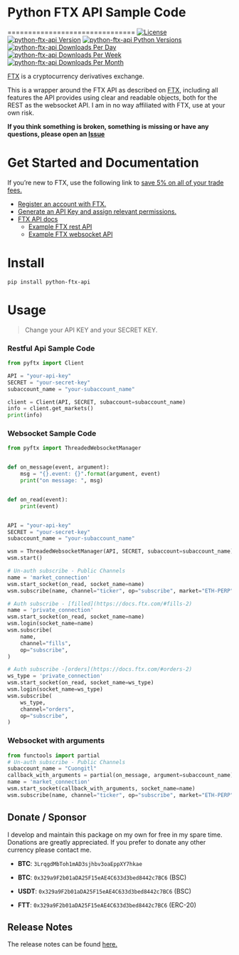 # Python FTX API Sample Code
===============================
[![License](https://img.shields.io/badge/license-MIT-green)](https://pypi.org/project/python-ftx-api/LICENSE)
[![python-ftx-api Version](https://img.shields.io/pypi/v/python-ftx-api?logo=pypi)](https://pypi.org/project/python-ftx-api/)
[![python-ftx-api Python Versions](https://img.shields.io/pypi/pyversions/python-ftx-api?logo=pypi)](https://pypi.org/project/python-ftx-api/)
[![python-ftx-api Downloads Per Day](https://img.shields.io/pypi/dd/python-ftx-api?logo=pypi)](https://pypi.org/project/python-ftx-api/)
[![python-ftx-api Downloads Per Week](https://img.shields.io/pypi/dw/python-ftx-api?logo=pypi)](https://pypi.org/project/python-ftx-api/)
[![python-ftx-api Downloads Per Month](https://img.shields.io/pypi/dm/python-ftx-api?logo=pypi)](https://pypi.org/project/python-ftx-api/)

[FTX](https://ftx.com/referrals#a=121465957) is a cryptocurrency derivatives exchange.

This is a wrapper around the FTX API as described on [FTX](https://docs.ftx.com/), including all features the API provides using clear and readable objects, both for the REST  as the websocket API.
I am in no way affiliated with FTX, use at your own risk.

**If you think something is broken, something is missing or have any questions, please open an [Issue](https://gitlab.com/cuongitl/python-ftx-api/-/issues)**

# Get Started and Documentation
If you’re new to FTX, use the following link to [save 5% on all of your trade fees.](https://ftx.com/referrals#a=121465957)
* [Register an account with FTX.](https://ftx.com/referrals#a=121465957)
* [Generate an API Key and assign relevant permissions.](https://ftx.com/profile)
* [FTX API docs](https://docs.ftx.com/#overview)
  * [Example FTX rest API](https://gitlab.com/cuongitl/python-ftx-api/-/blob/main/example_rest_api.py)
  * [Example FTX websocket API](https://gitlab.com/cuongitl/python-ftx-api/-/blob/main/example_websocket_api.py)

# Install
    pip install python-ftx-api
# Usage
> Change your API KEY and your SECRET KEY.
### Restful Api Sample Code 

```python
from pyftx import Client

API = "your-api-key"
SECRET = "your-secret-key"
subaccount_name = "your-subaccount_name"

client = Client(API, SECRET, subaccount=subaccount_name)
info = client.get_markets()
print(info)

```
### Websocket Sample Code 

```python
from pyftx import ThreadedWebsocketManager


def on_message(event, argument):
    msg = "{}.event: {}".format(argument, event)
    print("on message: ", msg)


def on_read(event):
    print(event)


API = "your-api-key"
SECRET = "your-secret-key"
subaccount_name = "your-subaccount_name"

wsm = ThreadedWebsocketManager(API, SECRET, subaccount=subaccount_name)
wsm.start()

# Un-auth subscribe - Public Channels
name = 'market_connection'
wsm.start_socket(on_read, socket_name=name)
wsm.subscribe(name, channel="ticker", op="subscribe", market="ETH-PERP")

# Auth subscribe - [filled](https://docs.ftx.com/#fills-2)
name = 'private_connection'
wsm.start_socket(on_read, socket_name=name)
wsm.login(socket_name=name)
wsm.subscribe(
    name,
    channel="fills",
    op="subscribe",
)

# Auth subscribe -[orders](https://docs.ftx.com/#orders-2)
ws_type = 'private_connection'
wsm.start_socket(on_read, socket_name=ws_type)
wsm.login(socket_name=ws_type)
wsm.subscribe(
    ws_type,
    channel="orders",
    op="subscribe",
)
```
### Websocket with arguments


```python
from functools import partial
# Un-auth subscribe - Public Channels
subaccount_name = "Cuongitl"
callback_with_arguments = partial(on_message, argument=subaccount_name)
name = 'market_connection'
wsm.start_socket(callback_with_arguments, socket_name=name)
wsm.subscribe(name, channel="ticker", op="subscribe", market="ETH-PERP")
```
## Donate / Sponsor
I develop and maintain this package on my own for free in my spare time. Donations are greatly appreciated. If you prefer to donate any other currency please contact me.

* **BTC**:  `3LrqgdMbToh1mAD3sjhbv3oaEppXY7hkae`

* **BTC**:  `0x329a9F2b01aDA25F15eAE4C633d3bed8442c7BC6`  (BSC)

* **USDT**:  `0x329a9F2b01aDA25F15eAE4C633d3bed8442c7BC6`  (BSC)

* **FTT**:  `0x329a9F2b01aDA25F15eAE4C633d3bed8442c7BC6`  (ERC-20)

## Release Notes
The release notes can be found
[here.](https://gitlab.com/cuongitl/python-ftx-api/-/blob/main/release_notes.md)

